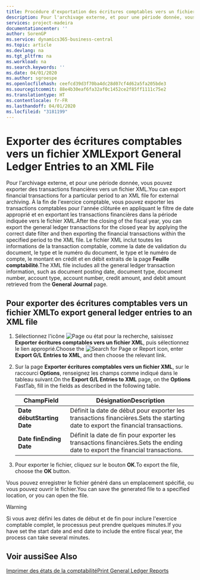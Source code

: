 ```yaml
---
title: Procédure d'exportation des écritures comptables vers un fichier XML
description: Pour l'archivage externe, et pour une période donnée, vous pouvez exporter des transactions financières vers un fichier XML.
services: project-madeira
documentationcenter: ''
author: SorenGP
ms.service: dynamics365-business-central
ms.topic: article
ms.devlang: na
ms.tgt_pltfrm: na
ms.workload: na
ms.search.keywords: ''
ms.date: 04/01/2020
ms.author: sgroespe
ms.openlocfilehash: ceefcd39d3f70ba4dc28d07cf4d62a5fa205bde3
ms.sourcegitcommit: 88e4b30eaf6fa32af0c1452ce2f85ff1111c75e2
ms.translationtype: HT
ms.contentlocale: fr-FR
ms.lasthandoff: 04/01/2020
ms.locfileid: "3181199"
---
```

# <a name="export-general-ledger-entries-to-an-xml-file"></a><span data-ttu-id="debcd-103">Exporter des écritures comptables vers un fichier XML</span><span class="sxs-lookup"><span data-stu-id="debcd-103">Export General Ledger Entries to an XML File</span></span>
<span data-ttu-id="debcd-104">Pour l'archivage externe, et pour une période donnée, vous pouvez exporter des transactions financières vers un fichier XML.</span><span class="sxs-lookup"><span data-stu-id="debcd-104">You can export financial transactions for a particular period to an XML file for external archiving.</span></span> <span data-ttu-id="debcd-105">À la fin de l'exercice comptable, vous pouvez exporter les transactions comptables pour l'année clôturée en appliquant le filtre de date approprié et en exportant les transactions financières dans la période indiquée vers le fichier XML.</span><span class="sxs-lookup"><span data-stu-id="debcd-105">After the closing of the fiscal year, you can export the general ledger transactions for the closed year by applying the correct date filter and then exporting the financial transactions within the specified period to the XML file.</span></span> <span data-ttu-id="debcd-106">Le fichier XML inclut toutes les informations de la transaction comptable, comme la date de validation du document, le type et le numéro du document, le type et le numéro de compte, le montant en crédit et en débit extraits de la page **Feuille comptabilité**.</span><span class="sxs-lookup"><span data-stu-id="debcd-106">The XML file includes all the general ledger transaction information, such as document posting date, document type, document number, account type, account number, credit amount, and debit amount retrieved from the **General Journal** page.</span></span>  

## <a name="to-export-general-ledger-entries-to-an-xml-file"></a><span data-ttu-id="debcd-107">Pour exporter des écritures comptables vers un fichier XML</span><span class="sxs-lookup"><span data-stu-id="debcd-107">To export general ledger entries to an XML file</span></span>  

1.  <span data-ttu-id="debcd-108">Sélectionnez l'icône ![Page ou état pour la recherche](../../media/ui-search/search_small.png "Icône Page ou état pour la recherche"), saisissez **Exporter écritures comptables vers un fichier XML**, puis sélectionnez le lien approprié.</span><span class="sxs-lookup"><span data-stu-id="debcd-108">Choose the ![Search for Page or Report](../../media/ui-search/search_small.png "Search for Page or Report icon") icon, enter **Export G/L Entries to XML**, and then choose the relevant link.</span></span>  
2.  <span data-ttu-id="debcd-109">Sur la page **Exporter écritures comptables vers un fichier XML**, sur le raccourci **Options**, renseignez les champs comme indiqué dans le tableau suivant.</span><span class="sxs-lookup"><span data-stu-id="debcd-109">On the **Export G/L Entries to XML** page, on the **Options** FastTab, fill in the fields as described in the following table.</span></span>  

    |<span data-ttu-id="debcd-110">Champ</span><span class="sxs-lookup"><span data-stu-id="debcd-110">Field</span></span>|<span data-ttu-id="debcd-111">Désignation</span><span class="sxs-lookup"><span data-stu-id="debcd-111">Description</span></span>|  
    |---------------------------------|---------------------------------------|  
    |<span data-ttu-id="debcd-112">**Date début**</span><span class="sxs-lookup"><span data-stu-id="debcd-112">**Starting Date**</span></span>|<span data-ttu-id="debcd-113">Définit la date de début pour exporter les transactions financières.</span><span class="sxs-lookup"><span data-stu-id="debcd-113">Sets the starting date to export the financial transactions.</span></span>|  
    |<span data-ttu-id="debcd-114">**Date fin**</span><span class="sxs-lookup"><span data-stu-id="debcd-114">**Ending Date**</span></span>|<span data-ttu-id="debcd-115">Définit la date de fin pour exporter les transactions financières.</span><span class="sxs-lookup"><span data-stu-id="debcd-115">Sets the ending date to export the financial transactions.</span></span>|  

3.  <span data-ttu-id="debcd-116">Pour exporter le fichier, cliquez sur le bouton **OK**.</span><span class="sxs-lookup"><span data-stu-id="debcd-116">To export the file, choose the **OK** button.</span></span>  

<span data-ttu-id="debcd-117">Vous pouvez enregistrer le fichier généré dans un emplacement spécifié, ou vous pouvez ouvrir le fichier.</span><span class="sxs-lookup"><span data-stu-id="debcd-117">You can save the generated file to a specified location, or you can open the file.</span></span>  

> [!WARNING]  
>  <span data-ttu-id="debcd-118">Si vous avez défini les dates de début et de fin pour inclure l'exercice comptable complet, le processus peut prendre quelques minutes.</span><span class="sxs-lookup"><span data-stu-id="debcd-118">If you have set the start date and end date to include the entire fiscal year, the process can take several minutes.</span></span>  

## <a name="see-also"></a><span data-ttu-id="debcd-119">Voir aussi</span><span class="sxs-lookup"><span data-stu-id="debcd-119">See Also</span></span>  
[<span data-ttu-id="debcd-120">Imprimer des états de la comptabilité</span><span class="sxs-lookup"><span data-stu-id="debcd-120">Print General Ledger Reports</span></span>](how-to-print-general-ledger-reports.md)
